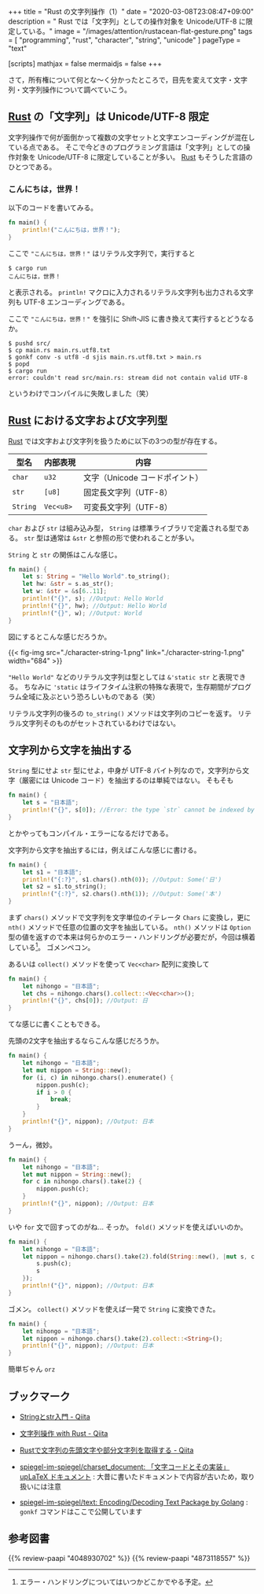 +++
title = "Rust の文字列操作（1）"
date =  "2020-03-08T23:08:47+09:00"
description = " Rust では「文字列」としての操作対象を Unicode/UTF-8 に限定している。"
image = "/images/attention/rustacean-flat-gesture.png"
tags = [ "programming", "rust", "character", "string", "unicode" ]
pageType = "text"

[scripts]
  mathjax = false
  mermaidjs = false
+++

さて，所有権について何とな〜く分かったところで，目先を変えて文字・文字列・文字列操作について調べていこう。

## [Rust] の「文字列」は Unicode/UTF-8 限定

文字列操作で何が面倒かって複数の文字セットと文字エンコーディングが混在している点である。
そこで今どきのプログラミング言語は「文字列」としての操作対象を Unicode/UTF-8 に限定していることが多い。
[Rust] もそうした言語のひとつである。

### こんにちは，世界！

以下のコードを書いてみる。

```rust
fn main() {
    println!("こんにちは，世界！");
}
```

ここで `"こんにちは，世界！"` はリテラル文字列で，実行すると

```text
$ cargo run
こんにちは，世界！
```

と表示される。
`println!` マクロに入力されるリテラル文字列も出力される文字列も UTF-8 エンコーディングである。

ここで `"こんにちは，世界！"` を強引に Shift-JIS に書き換えて実行するとどうなるか。

```text
$ pushd src/
$ cp main.rs main.rs.utf8.txt
$ gonkf conv -s utf8 -d sjis main.rs.utf8.txt > main.rs
$ popd
$ cargo run
error: couldn't read src/main.rs: stream did not contain valid UTF-8
```

というわけでコンパイルに失敗しました（笑）

## [Rust] における文字および文字列型

[Rust] では文字および文字列を扱うために以下の3つの型が存在する。

| 型名     | 内部表現  | 内容                           |
| -------- | --------- | ------------------------------ |
| `char`   | `u32`     | 文字（Unicode コードポイント） |
| `str`    | `[u8]`    | 固定長文字列（UTF-8）          |
| `String` | `Vec<u8>` | 可変長文字列（UTF-8）          |

`char` および `str` は組み込み型， `String` は標準ライブラリで定義される型である。
`str` 型は通常は `&str` と参照の形で使われることが多い。

`String` と `str` の関係はこんな感じ。

```rust
fn main() {
    let s: String = "Hello World".to_string();
    let hw: &str = s.as_str();
    let w: &str = &s[6..11];
    println!("{}", s); //Output: Hello World
    println!("{}", hw); //Output: Hello World
    println!("{}", w); //Output: World
}
```

図にするとこんな感じだろうか。

{{< fig-img src="./character-string-1.png" link="./character-string-1.png" width="684" >}}

`"Hello World"` などのリテラル文字列は型としては `&'static str` と表現できる。
ちなみに `'static` はライフタイム注釈の特殊な表現で，生存期間がプログラム全域に及ぶという恐ろしいものである（笑）

リテラル文字列の後ろの `to_string()` メソッドは文字列のコピーを返す。
リテラル文字列そのものがセットされているわけではない。

## 文字列から文字を抽出する

`String` 型にせよ `str` 型にせよ，中身が UTF-8 バイト列なので，文字列から文字（厳密には Unicode コード）を抽出するのは単純ではない。
そもそも

```rust
fn main() {
    let s = "日本語";
    println!("{}", s[0]); //Error: the type `str` cannot be indexed by `{integer}`
}
```

とかやってもコンパイル・エラーになるだけである。

文字列から文字を抽出するには，例えばこんな感じに書ける。

```rust
fn main() {
    let s1 = "日本語";
    println!("{:?}", s1.chars().nth(0)); //Output: Some('日')
    let s2 = s1.to_string();
    println!("{:?}", s2.chars().nth(1)); //Output: Some('本')
}
```

まず `chars()` メソッドで文字列を文字単位のイテレータ `Chars` に変換し，更に `nth()` メソッドで任意の位置の文字を抽出している。
`nth()` メソッドは `Option` 型の値を返すので本来は何らかのエラー・ハンドリングが必要だが，今回は横着している[^err1]。
ゴメンペコン。

[^err1]: エラー・ハンドリングについてはいつかどこかでやる予定。

あるいは `collect()` メソッドを使って `Vec<char>` 配列に変換して

```rust
fn main() {
    let nihongo = "日本語";
    let chs = nihongo.chars().collect::<Vec<char>>();
    println!("{}", chs[0]); //Output: 日
}
```

てな感じに書くこともできる。

先頭の2文字を抽出するならこんな感じだろうか。

```rust
fn main() {
    let nihongo = "日本語";
    let mut nippon = String::new();
    for (i, c) in nihongo.chars().enumerate() {
        nippon.push(c);
        if i > 0 {
            break;
        }
    }
    println!("{}", nippon); //Output: 日本
}
```

うーん，微妙。

```rust {hl_lines= ["4-6"]}
fn main() {
    let nihongo = "日本語";
    let mut nippon = String::new();
    for c in nihongo.chars().take(2) {
        nippon.push(c);
    }
    println!("{}", nippon); //Output: 日本
}
```

いや `for` 文で回すってのがね... そっか。
`fold()` メソッドを使えばいいのか。

```rust {hl_lines= ["3-6"]}
fn main() {
    let nihongo = "日本語";
    let nippon = nihongo.chars().take(2).fold(String::new(), |mut s, c| {
        s.push(c);
        s
    });
    println!("{}", nippon); //Output: 日本
}
```

ゴメン。
`collect()` メソッドを使えば一発で `String` に変換できた。

```rust {hl_lines= [3]}
fn main() {
    let nihongo = "日本語";
    let nippon = nihongo.chars().take(2).collect::<String>();
    println!("{}", nippon); //Output: 日本
}
```

簡単ぢゃん `orz`

## ブックマーク

- [Stringとstr入門 - Qiita](https://qiita.com/Mizunashi_Mana/items/db88cb0bff002abce1ae)
- [文字列操作 with Rust - Qiita](https://qiita.com/hobo/items/04846eeccb5e2004731a)
- [Rustで文字列の先頭文字や部分文字列を取得する - Qiita](https://qiita.com/7ma7X/items/7fb68395984958987a54)

- [spiegel-im-spiegel/charset_document: 「文字コードとその実装」 upLaTeX ドキュメント](https://github.com/spiegel-im-spiegel/charset_document) : 大昔に書いたドキュメントで内容が古いため，取り扱いには注意
- [spiegel-im-spiegel/text: Encoding/Decoding Text Package by Golang](https://github.com/spiegel-im-spiegel/text) : `gonkf` コマンドはここで公開しています

[Rust]: https://www.rust-lang.org/ "Rust Programming Language"

## 参考図書

{{% review-paapi "4048930702" %}} <!-- プログラミング言語Rust 公式ガイド -->
{{% review-paapi "4873118557" %}} <!-- プログラミングRust -->

